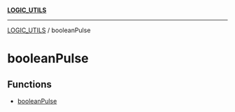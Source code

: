 [**LOGIC_UTILS**](../README.md)

***

[LOGIC_UTILS](../README.md) / booleanPulse

# booleanPulse

## Functions

- [booleanPulse](functions/booleanPulse.md)
